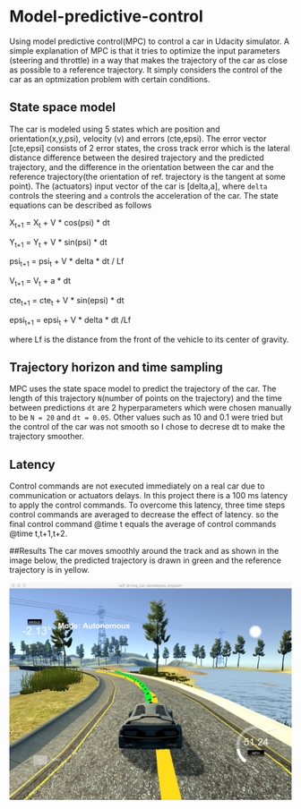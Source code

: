 # Model-predictive-control
Using model predictive control(MPC) to control a car in Udacity simulator. A simple explanation of MPC is that it tries to optimize the input parameters (steering and throttle) in a way that makes the trajectory of the car as close as possible to a reference trajectory. It simply considers the control of the car as an optmization problem with certain conditions.

## State space model
The car is modeled using 5 states which are position and orientation(x,y,psi), velocity (v) and errors (cte,epsi). The error vector [cte,epsi] consists of 2 error states, the cross track error which is the lateral distance difference between the desired trajectory and the predicted trajectory, and the difference in the orientation between the car and the reference trajectory(the orientation of ref. trajectory is the tangent at some point). The (actuators) input vector of the car is [delta,a], where `delta` controls the steering and `a` controls the acceleration of the car. The state equations can be described as follows

X<sub>t+1</sub> = X<sub>t</sub> + V * cos(psi) * dt

Y<sub>t+1</sub> = Y<sub>t</sub> + V * sin(psi) * dt

psi<sub>t+1</sub> = psi<sub>t</sub> + V * delta * dt / Lf

V<sub>t+1</sub> = V<sub>t</sub> + a * dt

cte<sub>t+1</sub> = cte<sub>t</sub> + V * sin(epsi) * dt

epsi<sub>t+1</sub> = epsi<sub>t</sub> + V * delta * dt /Lf


where Lf is the distance from the front of the vehicle to its center of gravity.

## Trajectory horizon and time sampling
MPC uses the state space model to predict the trajectory of the car. The length of this trajectory `N`(number of points on the trajectory) and the time between predictions `dt` are 2 hyperparameters which were chosen manually to be `N = 20` and `dt = 0.05`. Other values such as 10 and 0.1 were tried but the control of the car was not smooth so I chose to decrese dt to make the trajectory smoother.

## Latency
Control commands are not executed immediately on a real car due to communication or actuators delays. In this project there is a 100 ms latency to apply the control commands. To overcome this latency, three time steps control commands are averaged to decrease the effect of latency. so the final control command @time t equals the average of control commands @time t,t+1,t+2.

##Results
The car moves smoothly around the track and as shown in the image below, the predicted trajectory is drawn in green and the reference trajectory is in yellow.

![ScreenShot](./Images/capture.jpeg)
